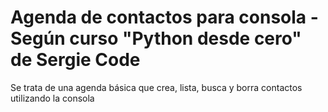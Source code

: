 # Agenda de contactos para consola - Según curso "Python desde cero" de Sergie Code
Se trata de una agenda básica que crea, lista, busca y borra contactos
utilizando la consola
